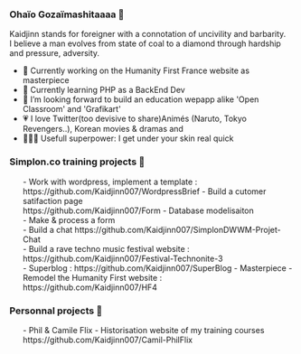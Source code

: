 ### Ohaïo Gozaïmashitaaaa 🏯

Kaidjinn stands for foreigner with a connotation of uncivility and barbarity.<br>
I believe a man evolves from state of coal to a diamond through hardship and pressure, adversity.

- 🔭 Currently working on the Humanity First France website as masterpiece
- 🌱 Currently learning PHP as a BackEnd Dev
- 👯 I’m looking forward to build an education wepapp alike 'Open Classroom' and 'Grafikart'
- :heartpulse: I love Twitter(too devisive to share)Animés (Naruto, Tokyo Revengers..), Korean movies & dramas and 
- 🦸🏽‍♂️ Usefull superpower: I get under your skin real quick

### Simplon.co training projects 🏫

<ul>
- Work with wordpress, implement a template : https://github.com/Kaidjinn007/WordpressBrief  
- Build a cutomer satifaction page<br> https://github.com/Kaidjinn007/Form
- Database modelisaiton<br>
- Make & process a form<br> 
- Build a chat https://github.com/Kaidjinn007/SimplonDWWM-Projet-Chat<br>
- Build a rave techno music festival website : https://github.com/Kaidjinn007/Festival-Technonite-3<br>
- Superblog : https://github.com/Kaidjinn007/SuperBlog
- Masterpiece - Remodel the Humanity First website : https://github.com/Kaidjinn007/HF4
</ul>

### Personnal projects 🚧
<ul>- Phil & Camile Flix - Historisation website of my training courses https://github.com/Kaidjinn007/Camil-PhilFlix<br>

<!--

https://github.com/adam-p/markdown-here/wiki/Markdown-Cheatsheet

Kaidjinn stands for foreigner with a connotation of uncivility and barbarity.
I believe a man evolves from state of coal to a diamond through hardship and pressure, adversity.

Liens
[Build a chat] (https://github.com/Kaidjinn007/SimplonDWWM-Projet-Chat "Chat app")
[google] (http://www.google.com "link to google")
[google] (http://www.google.com "link to google")
[google] (http://www.google.com "link to google")

- 🤔 I’m looking for help with ...
- 💬 Ask me about ...
- 📫 How to reach me: ...
- 😄 Pronouns: ...
- ⚡ Fun fact: ...
-->
